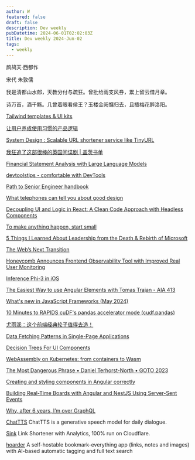 ```yaml
---
author: W
featured: false
draft: false
description: Dev weekly
pubDatetime: 2024-06-01T02:02:03Z
title: Dev weekly 2024-Jun-02
tags:
  - weekly
---
```


鹧鸪天·西都作

宋代 朱敦儒

我是清都山水郎，天教分付与疏狂。曾批给雨支风券，累上留云借月章。

诗万首，酒千觞。几曾着眼看侯王？玉楼金阙慵归去，且插梅花醉洛阳。

[Tailwind templates & UI kits](https://www.tailwindawesome.com/)

[让用户养成使用习惯的产品逻辑](https://www.zcool.com.cn/work/ZNjczMDA1NzY=.html)

[System Design : Scalable URL shortener service like TinyURL](https://medium.com/@sandeep4.verma/system-design-scalable-url-shortener-service-like-tinyurl-106f30f23a82)

[我狂追了这部很棒的英国间谍剧 | 盖茨书单](https://mp.weixin.qq.com/s/ibi2JAMiO4KNLsYzRpQ2zw)

[Financial Statement Analysis with Large Language Models](https://news.ycombinator.com/item?id=40468518)

[devtoolstips - comfortable with DevTools](https://devtoolstips.org)

[Path to Senior Engineer handbook](https://github.com/jordan-cutler/path-to-senior-engineer-handbook)

[What telephones can tell you about good design](https://uxdesign.cc/what-telephones-can-tell-you-about-good-design-6c24885ca7e9)

[Decoupling UI and Logic in React: A Clean Code Approach with Headless Components](https://itnext.io/decoupling-ui-and-logic-in-react-a-clean-code-approach-with-headless-components-82e46b5820c)

[To make anything happen, start small](https://blog.rescuetime.com/to-make-anything-happen-start-small/)

[5 Things I Learned About Leadership from the Death & Rebirth of Microsoft](https://dareobasanjo.medium.com/5-things-i-learned-about-leadership-from-the-death-rebirth-of-microsoft-3eaf42567061)

[The Web’s Next Transition](https://www.epicweb.dev/the-webs-next-transition)

[Honeycomb Announces Frontend Observability Tool with Improved Real User Monitoring](https://www.infoq.com/news/2024/05/honeycomb-frontend-observability/)

[Inference Phi-3 in iOS](https://github.com/microsoft/Phi-3CookBook/blob/main/md/03.Inference/iOS_Inference.md)

[The Easiest Way to use Angular Elements with Tomas Trajan - AIA 413](https://www.spreaker.com/episode/the-easiest-way-to-use-angular-elements-with-tomas-trajan-aia-413--59958446)

[What's new in JavaScript Frameworks (May 2024)](https://developer.chrome.com/blog/frameworks-may-2024)

[10 Minutes to RAPIDS cuDF's pandas accelerator mode (cudf.pandas)](https://colab.research.google.com/drive/12tCzP94zFG2BRduACucn5Q_OcX1TUKY3?s=09)

[尤雨溪：这个前端经典轮子值得去造！](https://mp.weixin.qq.com/s/7jK2YFFwTKxGv80ddE_Frw)

[Data Fetching Patterns in Single-Page Applications](https://martinfowler.com/articles/data-fetch-spa.html)

[Decision Trees For UI Components](https://www.smashingmagazine.com/2024/05/decision-trees-ui-components/)

[WebAssembly on Kubernetes: from containers to Wasm](https://www.secondstate.io/articles/webassembly-on-kubernetes-part2/)

[The Most Dangerous Phrase • Daniel Terhorst-North • GOTO 2023](https://www.youtube.com/watch?v=WPCrGYjrJ1Y)

[Creating and styling components in Angular correctly](https://medium.com/@maks-dolgikh/creating-and-styling-components-in-angular-correctly-52c93b062759)

[Building Real-Time Boards with Angular and NestJS Using Server-Sent Events](https://www.danywalls.com/building-real-time-boards-with-angular-and-nestjs-using-server-sent-events)

[Why, after 6 years, I’m over GraphQL](https://bessey.dev/blog/2024/05/24/why-im-over-graphql/)

[ChatTTS](https://github.com/2noise/ChatTTS) ChatTTS is a generative speech model for daily dialogue.

[Sink](https://github.com/ccbikai/Sink) Link Shortener with Analytics, 100% run on Cloudflare.

[hoarder](https://github.com/hoarder-app/hoarder) A self-hostable bookmark-everything app (links, notes and images) with AI-based automatic tagging and full text search

[]()

[]()

[]()

[]()

[]()

[]()

[]()

[]()

[]()

[]()

[]()
